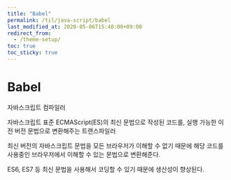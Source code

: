 ```yaml
---
title: "Babel"
permalink: /til/java-script/babel
last_modified_at: 2020-05-06T15:40:00+09:00
redirect_from:
  - /theme-setup/
toc: true
toc_sticky: true
---
```


# Babel

자바스크립트 컴파일러

자바스크립트 표준 ECMAScript(ES)의 최신 문법으로 작성된 코드를, 실행 가능한 이전 버전 문법으로 변환해주는 트랜스파일러

최신 버전의 자바스크립트 문법을 모든 브라우저가 이해할 수 없기 때문에 해당 코드를 사용중인 브라우저에서 이해할 수 있는 문법으로 변환해준다.

ES6, ES7 등 최신 문법을 사용해서 코딩할 수 있기 때문에 생산성이 향상된다.
